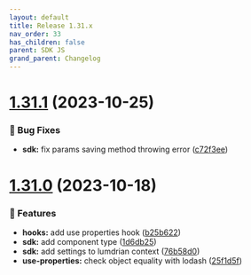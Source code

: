 ```yaml
---
layout: default
title: Release 1.31.x
nav_order: 33
has_children: false
parent: SDK JS
grand_parent: Changelog
---
```


# [1.31.1](https://github.com/lumapps/lumapps-sdk-js/compare/v1.31.0...v1.31.1) (2023-10-25)

### 🐛 Bug Fixes

- **sdk:** fix params saving method throwing error ([c72f3ee](https://github.com/lumapps/lumapps-sdk-js/commit/c72f3eea9ec5bf790d469c1e4e31184b0c4f924b))

# [1.31.0](https://github.com/lumapps/lumapps-sdk-js/compare/v1.30.0...v1.31.0) (2023-10-18)

### 🚀 Features

- **hooks:** add use properties hook ([b25b622](https://github.com/lumapps/lumapps-sdk-js/commit/b25b622f9b93bd0c33c9e66822471e11f688f645))
- **sdk:** add component type ([1d6db25](https://github.com/lumapps/lumapps-sdk-js/commit/1d6db25c6d8725d7865f5dd87620591787a187aa))
- **sdk:** add settings to lumdrian context ([76b58d0](https://github.com/lumapps/lumapps-sdk-js/commit/76b58d0211408ebb1a3026d4e86c5914c067cf42))
- **use-properties:** check object equality with lodash ([25f1d5f](https://github.com/lumapps/lumapps-sdk-js/commit/25f1d5f7152796becad87176eb0564c44915a102))
